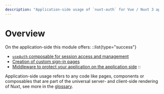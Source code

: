 ```yaml
---
description: "Application-side usage of `nuxt-auth` for Vue / Nuxt 3 apps."
---
```


# Overview

On the application-side this module offers:
::list{type="success"}
- [`useAuth` composable for session access and management](/nuxt-auth/application-side/session-access-and-management)
- [Creation of custom sign-in pages](/nuxt-auth/application-side/custom-sign-in-page)
- [Middleware to protect your application on the application side](/nuxt-auth/application-side/protecting-pages)
::

Application-side usage refers to any code like pages, components or composables that are part of the universal server- and client-side rendering of Nuxt, see more in the [glossary](/nuxt-auth/resources/glossary).
